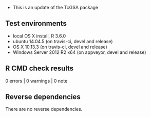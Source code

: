 * This is an update of the TcGSA package

## Test environments
* local OS X install, R 3.6.0
* ubuntu 14.04.5 (on travis-ci, devel and release)
* OS X 10.13.3 (on travis-ci, devel and release)
* Windows Server 2012 R2 x64 (on appveyor, devel and release)

## R CMD check results

0 errors | 0 warnings | 0 note

## Reverse dependencies

There are no reverse dependencies.
